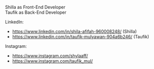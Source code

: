 Shilla as Front-End Developer <br>
Taufik as Back-End Developer

LinkedIn:
- https://www.linkedin.com/in/shila-afifah-960008248/ (Shilla)
- https://www.linkedin.com/in/taufik-mulyawan-904a6b246/ (Taufik)

Instagram:
- https://www.instagram.com/shylaaff/
- https://www.instagram.com/taufik_mul/
